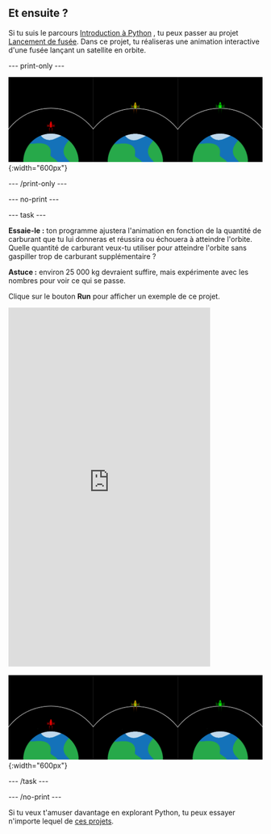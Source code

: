 ## Et ensuite ?

Si tu suis le parcours [Introduction à Python](https://projects.raspberrypi.org/en/raspberrypi/python-intro) , tu peux passer au projet [Lancement de fusée](https://projects.raspberrypi.org/en/projects/rocket-launch). Dans ce projet, tu réaliseras une animation interactive d'une fusée lançant un satellite en orbite.

--- print-only ---

![Projet de lancement de fusée.](images/showcase_rocket.png){:width="600px"}

--- /print-only ---

--- no-print ---

--- task ---

**Essaie-le :** ton programme ajustera l'animation en fonction de la quantité de carburant que tu lui donneras et réussira ou échouera à atteindre l'orbite. Quelle quantité de carburant veux-tu utiliser pour atteindre l'orbite sans gaspiller trop de carburant supplémentaire ?

**Astuce :** environ 25 000 kg devraient suffire, mais expérimente avec les nombres pour voir ce qui se passe.

Clique sur le bouton **Run** pour afficher un exemple de ce projet.

<iframe src="https://editor.raspberrypi.org/en/embed/viewer/rocket-launch-example" width="400" height="710" frameborder="0" marginwidth="0" marginheight="0" allowfullscreen>
</iframe>

![Projet de lancement de fusée](images/showcase_rocket.png){:width="600px"}

--- /task ---

--- /no-print ---

Si tu veux t'amuser davantage en explorant Python, tu peux essayer n'importe lequel de [ces projets](https://projects.raspberrypi.org/en/projects?software%5B%5D=python).
